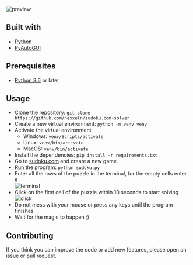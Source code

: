 ![preview](https://github.com/nexxeln/sudoku.com-solver/blob/main/images/sudoku_solver.gif?raw=true)

## Built with

- [Python](https://python.org)
- [PyAutoGUI](https://github.com/asweigart/pyautogui)

## Prerequisites

- [Python 3.6](https://python.org) or later

## Usage

- Clone the repository: `git clone https://github.com/nexxeln/sudoku.com-solver`
- Create a new virtual environment: `python -m venv venv`
- Activate the virtual environment <br />
  - Windows: `venv/Scripts/activate`
  - Linux: `venv/bin/activate`
  - MacOS: `venv/bin/activate`
- Install the dependencies: `pip install -r requirements.txt`
- Go to [sudoku.com](https://sudoku.com) and create a new game
- Run the program: `python sudoku.py`
- Enter all the rows of the puzzle in the terminal, for the empty cells enter `0` <br />
  ![terminal](https://github.com/nexxeln/sudoku.com-solver/blob/main/images/sudoku_input.png?raw=true)
- Click on the first cell of the puzzle within 10 seconds to start solving
  ![click](https://github.com/nexxeln/sudoku.com-solver/blob/main/images/sudoku_click.png?raw=true)
- Do not mess with your mouse or press any keys until the program finishes
- Wait for the magic to happen ;)

## Contributing

If you think you can improve the code or add new features, please open an issue or pull request.
